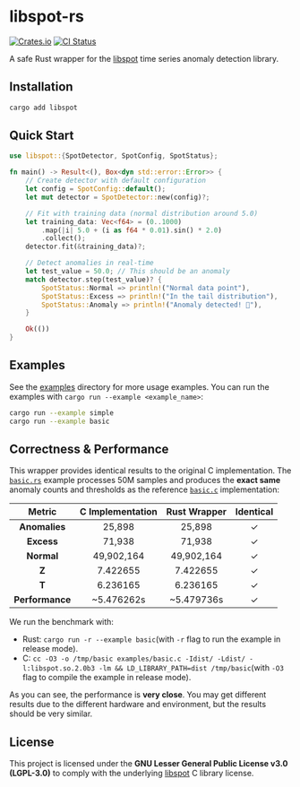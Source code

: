 # libspot-rs

[![Crates.io](https://img.shields.io/crates/v/libspot.svg)](https://crates.io/crates/libspot)
[![CI Status](https://github.com/shenxiangzhuang/libspot-rs/workflows/Format%20and%20Test/badge.svg)](https://github.com/shenxiangzhuang/libspot-rs/actions)

A safe Rust wrapper for the [libspot](https://github.com/asiffer/libspot) time series anomaly detection library.

## Installation

```bash
cargo add libspot
```

## Quick Start

```rust
use libspot::{SpotDetector, SpotConfig, SpotStatus};

fn main() -> Result<(), Box<dyn std::error::Error>> {
    // Create detector with default configuration
    let config = SpotConfig::default();
    let mut detector = SpotDetector::new(config)?;

    // Fit with training data (normal distribution around 5.0)
    let training_data: Vec<f64> = (0..1000)
        .map(|i| 5.0 + (i as f64 * 0.01).sin() * 2.0)
        .collect();
    detector.fit(&training_data)?;

    // Detect anomalies in real-time
    let test_value = 50.0; // This should be an anomaly
    match detector.step(test_value)? {
        SpotStatus::Normal => println!("Normal data point"),
        SpotStatus::Excess => println!("In the tail distribution"),
        SpotStatus::Anomaly => println!("Anomaly detected! 🚨"),
    }

    Ok(())
}
```

## Examples

See the [examples](./examples) directory for more usage examples.
You can run the examples with `cargo run --example <example_name>`:

```bash
cargo run --example simple
cargo run --example basic
```

## Correctness & Performance

This wrapper provides identical results to the original C implementation. The [`basic.rs`](./examples/basic.rs) example processes 50M samples and produces the **exact same** anomaly counts and thresholds as the reference [`basic.c`](https://asiffer.github.io/libspot/20_get_started/) implementation:

|     Metric      | C Implementation | Rust Wrapper | Identical |
|:---------------:|:----------------:|:------------:|:---------:|
|  **Anomalies**  |      25,898      |    25,898    |     ✓     |
|   **Excess**    |      71,938      |    71,938    |     ✓     |
|   **Normal**    |    49,902,164    |  49,902,164  |     ✓     |
|      **Z**      |     7.422655     |   7.422655   |     ✓     |
|      **T**      |     6.236165     |   6.236165   |     ✓     |
| **Performance** |    ~5.476262s    |  ~5.479736s  |     ✓     |

We run the benchmark with:
- Rust: `cargo run -r --example basic`(with `-r` flag to run the example in release mode).
- C: `cc -O3 -o /tmp/basic examples/basic.c -Idist/ -Ldist/ -l:libspot.so.2.0b3 -lm && LD_LIBRARY_PATH=dist /tmp/basic`(with `-O3` flag to compile the example in release mode).

As you can see, the performance is **very close**. You may get different results due to the different hardware and environment, but the results should be very similar.

## License

This project is licensed under the **GNU Lesser General Public License v3.0 (LGPL-3.0)**
to comply with the underlying [libspot](https://github.com/asiffer/libspot) C library license.

